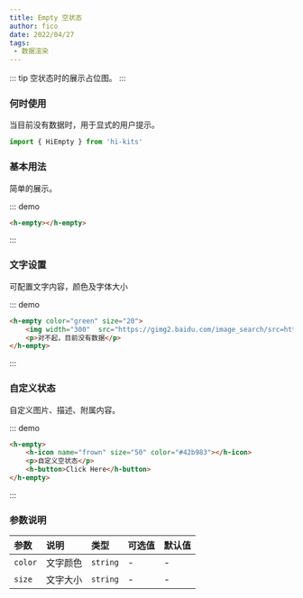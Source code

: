 ```yaml
---
title: Empty 空状态
author: fico
date: 2022/04/27
tags:
 - 数据渲染
---
```

::: tip
空状态时的展示占位图。
:::
### 何时使用
当目前没有数据时，用于显式的用户提示。
```ts
import { HiEmpty } from 'hi-kits'
```


### 基本用法

简单的展示。

::: demo
```html
<h-empty></h-empty>

```
:::

### 文字设置

可配置文字内容，颜色及字体大小

::: demo
```html
<h-empty color="green" size="20">
    <img width="300"  src="https://gimg2.baidu.com/image_search/src=http%3A%2F%2Fimg.zcool.cn%2Fcommunity%2F01d29258cce264a801219c77ec3f60.png&refer=http%3A%2F%2Fimg.zcool.cn&app=2002&size=f9999,10000&q=a80&n=0&g=0n&fmt=auto?sec=1661074999&t=f35b6021033e83a5e45e6a40c184d79c">
    <p>对不起，目前没有数据</p>
</h-empty>

```
:::

### 自定义状态

自定义图片、描述、附属内容。

::: demo
```html
<h-empty>
    <h-icon name="frown" size="50" color="#42b983"></h-icon>
    <p>自定义空状态</p>
    <h-button>Click Here</h-button>
</h-empty>
```
:::

### 参数说明

|参数|说明|类型|可选值|默认值
|:--|:--|:--|:-----|:---
|   `color`    |文字颜色     |`string`       |   -     |     -
|   `size`    |文字大小   |`string`       |   -     |     -
